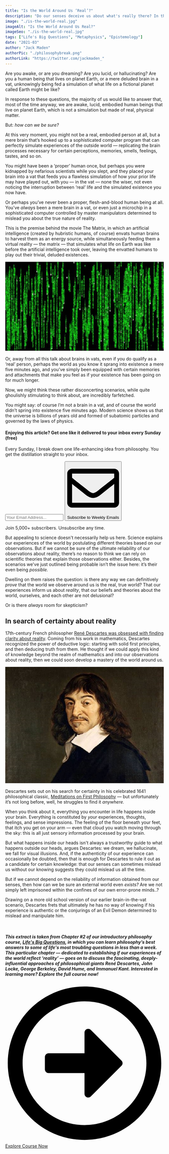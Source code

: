 ```yaml
---
title: "Is the World Around Us ‘Real’?"
description: "Do our senses deceive us about what's really there? In this extract from Chapter #2 of our Life's Big Questions course, we investigate philosophy's best answers to the question of whether the world we experience aligns to reality."
image: "./is-the-world-real.jpg"
imageAlt: "Is the World Around Us Real?"
imageSeo: "./is-the-world-real.jpg"
tags: ["Life's Big Questions", "Metaphysics", "Epistemology"]
date: "2021-03"
author: "Jack Maden"
authorPic: "./philosophybreak.png"
authorLink: "https://twitter.com/jackmaden_"
---
```

<div style="position: relative; margin-bottom:50px;">

<span class="big-letter">A</span>re you awake, or are you dreaming? Are you lucid, or hallucinating? Are you a human being that lives on planet Earth, or a mere deluded brain in a vat, unknowingly being fed a simulation of what life on a fictional planet called Earth might be like? 

In response to these questions, the majority of us would like to answer that, most of the time anyway, we are awake, lucid, embodied human beings that live on planet Earth, which is not a simulation but made of real, physical matter.

But: _how can we be sure?_ 

At this very moment, you might not be a real, embodied person at all, but a mere brain that’s hooked up to a sophisticated computer program that can perfectly simulate experiences of the outside world — replicating the brain processes necessary for certain perceptions, memories, smells, feelings, tastes, and so on. 

You might have been a ‘proper’ human once, but perhaps you were kidnapped by nefarious scientists while you slept, and they placed your brain into a vat that feeds you a flawless simulation of how your prior life may have played out, with you — in the vat — none the wiser, not even noticing the interruption between ‘real’ life and the simulated existence you now have.

Or perhaps you’ve never been a proper, flesh-and-blood human being at all. You’ve _always_ been a mere brain in a vat, or even just a microchip in a sophisticated computer controlled by master manipulators determined to mislead you about the true nature of reality. 

This is the premise behind the movie The Matrix, in which an artificial intelligence (created by hubristic humans, of course) envats human brains to harvest them as an energy source, while simultaneously feeding them a virtual reality — the matrix — that simulates what life on Earth was like before the artificial intelligence took over, leaving the envatted humans to play out their trivial, deluded existences.

![The Matrix](./matrix-code.jpg "We can see, hear, smell, taste, and touch the world. But how does it exist independently of us seeing, hearing, smelling, tasting, or touching it? What is it like in-itself, away from our senses? What is its fundamental nature?")

Or, away from all this talk about brains in vats, even if you do qualify as a ‘real’ person, perhaps the world as you know it sprang into existence a mere five minutes ago, and you’ve simply been equipped with certain memories and attachments that make you feel as if your existence has been going on for much longer. 

Now, we might think these rather disconcerting scenarios, while quite ghoulishly stimulating to think about, are incredibly farfetched. 

You might say: of course I’m not a brain in a vat, and of course the world didn’t spring into existence five minutes ago. Modern science shows us that the universe is billions of years old and formed of subatomic particles and governed by the laws of physics. 

<!--small subscribe-->
<div class="course-promo darkradial-background subscribe text-center">
    <h4>Enjoying this article? Get one like it delivered to your inbox every Sunday (free)</h4>
    <p class="small-grey-font no-mar-bottom">Every Sunday, I break down one life-enhancing idea from philosophy. You get the distillation straight to your inbox.</p>
    <div id="mc_embed_signup" class="small-pad-top">
        <form style="margin-bottom: 1em" action="https://philosophybreak.us19.list-manage.com/subscribe/post?u=6f4dbbebde3dd2a464df28ec3&amp;id=48d478eebf&amp;f_id=0083aae4f0" method="post" id="mc-embedded-subscribe-form" name="mc-embedded-subscribe-form" target="_blank">
            <input type="email" placeholder="Your Email Address..." ref={this.input} name="EMAIL" required/>
            <input type="hidden" name="tags" value="6266048" />
            <button class="button primary" type="submit"><svg xmlns="http://www.w3.org/2000/svg" viewBox="0 0 512 512"><path d="M464 64H48C21.49 64 0 85.49 0 112v288c0 26.51 21.49 48 48 48h416c26.51 0 48-21.49 48-48V112c0-26.51-21.49-48-48-48zm0 48v40.805c-22.422 18.259-58.168 46.651-134.587 106.49-16.841 13.247-50.201 45.072-73.413 44.701-23.208.375-56.579-31.459-73.413-44.701C106.18 199.465 70.425 171.067 48 152.805V112h416zM48 400V214.398c22.914 18.251 55.409 43.862 104.938 82.646 21.857 17.205 60.134 55.186 103.062 54.955 42.717.231 80.509-37.199 103.053-54.947 49.528-38.783 82.032-64.401 104.947-82.653V400H48z"/></svg>Subscribe to Weekly Emails</button>
        </form>
        <p class="tiny-mar-top no-mar-bottom review-font">Join 5,000+ subscribers. Unsubscribe any time. </p>
    </div>
</div>

But appealing to science doesn't necessarily help us here. Science explains our experiences of the world by postulating different theories based on our observations. But if we cannot be sure of the ultimate reliability of our observations about reality, there’s no reason to think we can rely on scientific theories that explain those observations either. Besides, the scenarios we've just outlined being probable isn’t the issue here: it’s their even being _possible._ 

Dwelling on them raises the question: is there any way we can definitively _prove_ that the world we observe around us is the real, true world? That our experiences inform us about _reality_, that our beliefs and theories about the world, ourselves, and each other are not delusional? 

Or is there _always_ room for skepticism? 

## In search of certainty about reality

<span class="big-letter">1</span>7th-century French philosopher [René Descartes was obsessed with finding clarity about reality](/articles/i-think-therefore-i-am-descartes-cogito-ergo-sum-explained/). Coming from his work in mathematics, Descartes recognized the power of deductive logic: starting with solid first principles, and then deducing truth from them. He thought if we could apply this kind of knowledge beyond the realm of mathematics and into our observations about reality, then we could soon develop a mastery of the world around us. 

![Descartes](./descartes.jpg "René Descartes, as he appears to your brain.")

Descartes sets out on his search for certainty in his celebrated 1641 philosophical classic, <a target="_blank" rel="noopener noreferrer sponsored" href="http://www.amazon.com/gp/product/1107665736/ref=as_li_tl?ie=UTF8&tag=philosophybre-20&camp=1789&creative=9325&linkCode=as2&creativeASIN=1107665736&linkId=60e77f9fd4ff3c655b9bed5f1eac5124">Meditations on First Philosophy</a> — but unfortunately it’s not long before, well, he struggles to find it _anywhere._ 

When you think about it, everything you encounter in life happens inside your brain. Everything is constituted by _your_ experiences, thoughts, feelings, and sense impressions. The feeling of the floor beneath your feet, that itch you get on your arm — even that cloud you watch moving through the sky: this is all just sensory information processed by your brain. 

But what happens inside our heads isn't always a trustworthy guide to what happens outside our heads, argues Descartes: we dream, we hallucinate, we fall for visual illusions. And, if the authenticity of our experience can occasionally be doubted, then that is enough for Descartes to rule it out as a candidate for certain knowledge: that our senses can sometimes mislead us without our knowing suggests they could mislead us all the time.

But if we cannot depend on the reliability of information obtained from our senses, then how can we be sure an external world even _exists?_ Are we not simply left imprisoned within the confines of our own error-prone minds..?

Drawing on a more old school version of our earlier brain-in-the-vat scenario, Descartes frets that ultimately he has no way of knowing if his experience is authentic or the conjurings of an Evil Demon determined to mislead and manipulate him. 


<div class="fade-out"></div>
</div>

<div class="text-center large-mar">
<h5>This extract is taken from Chapter #2 of our introductory philosophy course, <a href="/lifes-big-questions/">Life's Big Questions</a>, in which you can learn philosophy’s best answers to some of life's most troubling questions in less than a week. This particular chapter — dedicated to establishing if our experiences of the world reflect ‘reality’ — goes on to discuss the fascinating, deeply-influential approaches of philosophical giants René Descartes, John Locke, George Berkeley, David Hume, and Immanuel Kant. Interested in learning more? Explore the full course now!</h5>
<a class="primary button" href="/lifes-big-questions/"><svg xmlns="http://www.w3.org/2000/svg" viewBox="0 0 512 512"><path d="M504 256C504 119 393 8 256 8S8 119 8 256s111 248 248 248 248-111 248-248zm-448 0c0-110.5 89.5-200 200-200s200 89.5 200 200-89.5 200-200 200S56 366.5 56 256zm72 20v-40c0-6.6 5.4-12 12-12h116v-67c0-10.7 12.9-16 20.5-8.5l99 99c4.7 4.7 4.7 12.3 0 17l-99 99c-7.6 7.6-20.5 2.2-20.5-8.5v-67H140c-6.6 0-12-5.4-12-12z"/></svg>Explore Course Now</a>
</div>